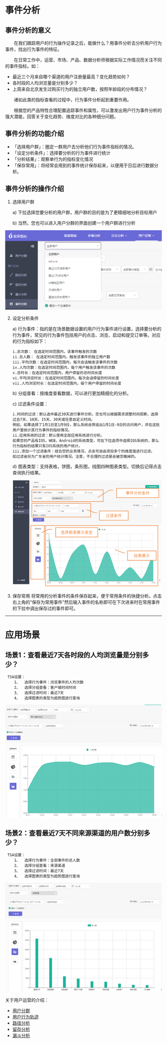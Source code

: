 # 事件分析

## 事件分析的意义
&emsp;&emsp;在我们跟踪用户的行为操作记录之后，能做什么？用事件分析去分析用户行为事件，找出行为事件的特征。

&emsp;&emsp;在日常工作中，运营、市场、产品、数据分析师根据实际工作情况而关注不同的事件指标。如：
* 最近三个月来自哪个渠道的用户注册量最高？变化趋势如何？
* 各时段的人均浏览量是分别多少？
* 上周来自北京发生过购买行为的独立用户数，按照年龄段的分布情况？

&emsp;&emsp;诸如此类的指标查看的过程中，行为事件分析起到重要作用。

&emsp;&emsp;根据您的产品特性合理配置追踪事件和属性，可以激发出用户行为事件分析的强大潜能，回答关于变化趋势、维度对比的各种细分问题。

## 事件分析的功能介绍
* 「选择用户群」：圈定一群用户去分析他们行为事件指标的情况。
* 「设定分析条件」：选择要分析的行为事件进行统计
* 「分析结果」：观察单行为的指标变化情况
* 「保存常用」：将经常会用到的事件统计保存起来，以便用于日后进行数据分析。

 
## 事件分析的操作介绍
1. 选择用户群

    a)	下拉选择您要分析的用户群，用户群的目的是为了更精细地分析目标用户

    b)	当然，您也可以进入用户分群的界面创建一个用户群进行分析

![](/assets/user/event-1.png)

2.	设定分析条件

    a)	行为事件：指的是在场景数据设置的用户行为事件进行设置，选择要分析的行为事件，常见的行为事件包括用户的点击、浏览、启动和提交订单等。对应的行为指标如下：

        i.总次数： 在选定时间范围内，该事件触发的次数
        ii.总人数： 在选定时间范围内，触发该事件的独立用户数
        iii.平均次数：在选定时间范围内，每次会话触发该事件的次数
        iv.人均次数：在选定时间范围内，每个用户触发该事件的次数
        v.总时长：在选定时间范围内，用户停留的总时间长度
        vi.平均浏览时长：在选定时间范围内，每次会话停留的时间长度
        vii.人均浏览时长：在选定时间范围内，每个用户停留的时间长度

    b)	分组查看：按维度查看数据，可以进行更加精细化的分析。

    c)	过滤条件设置：

        i.时间的过滤：默认选中最近30天进行事件分析。您也可以根据需求调整时间观察，选择过去7天、10天、15天、30天或任意自定义时间。
        例如，如果选择了1月1日至1月9日，那么系统会筛选出1月1日-9日的访问用户，并在这批用户里统计其行为事件的指标情况。
        ii.应用系统的过滤：默认使用全部应用系统进行分析。
        如果您的产品有IOS，WEB，Android的系统类型，可在下拉选项中选择IOS系统的，那么行为指标的结果只有IOS系统的用户统计。
        iii.添加一个过滤条件：结合您的业务情况，点击可自由添加多个的维度值进行过滤。
        如过滤省份为广东省的用户统计情况。注意，不合理的过滤是会被忽略掉的。
    d)	图表类型：支持表格，饼图，条形图，线图四种图表类型。切换后记得点击查询执行结果。

    ![](/assets/user/event-2.png)

3.	保存常用
将常用的分析事件的条件保存起来，便于常用条件的快捷分析。点击右上角的“保存为常用事件”然后输入事件的名称即可在下次进来时在常用事件的下拉中调出保存过的事件即可。

***

# 应用场景
## 场景1：查看最近7天各时段的人均浏览量是分别多少？

```
 TSA设置：
    1、	选择行为事件：浏览事件的人均次数
    2、	选择分组查看：客户端时间时间
    3、	选择过滤时间：最近7天
    4、	选择图表的类型为趋势图进行查询
```
![](/assets/user/event-3.png)

## 场景2：查看最近7天不同来源渠道的用户数分别多少？
```
 TSA设置：
    1、	选择行为事件：全部事件的总人数
    2、	选择分组查看：来源渠道
    3、	选择过滤时间：最近7天
    4、	选择图表的类型为趋势图进行查询
```
![](/assets/user/event-4.png)

关于用户运营的介绍：
  * [用户分群](user-segmentation.md)
  * [用户行为轨迹](user-segmentation.md#behavior-trace)
  * [路径分析](path-analytics.md)
  * [留存分析](retation-analytics.md)
  * [漏斗分析](funnel-analytics.md)